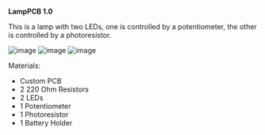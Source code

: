 **LampPCB 1.0**

This is a lamp with two LEDs, one is controlled by a potentiometer, the other is controlled by a photoresistor.

![image](https://github.com/user-attachments/assets/bedf1b68-0b2d-4a3b-918a-b1dacf5204ab)
![image](https://github.com/user-attachments/assets/5f0329f4-7af5-4716-a90c-f44c48ae1a50)
![image](https://github.com/user-attachments/assets/0d9fd3f6-0b43-4858-8c72-a20f0bd9ec81)

Materials:

* Custom PCB
* 2 220 Ohm Resistors
* 2 LEDs
* 1 Potentiometer
* 1 Photoresistor
* 1 Battery Holder
